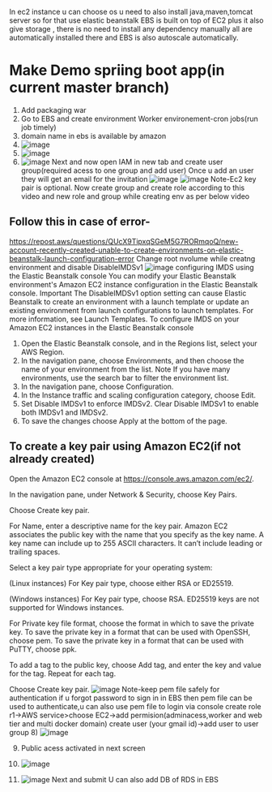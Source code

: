 In ec2 instance u can choose os
u need to also install java,maven,tomcat server so for that use elastic beanstalk
EBS is built on top of EC2 plus it also give storage , there is no need to install any dependency manually all are automatically installed there and EBS is also autoscale automatically.
# Make Demo spriing boot app(in current master branch)
1) Add packaging war
2) Go to EBS and create environment
 Worker environement-cron jobs(run job timely)
3) domain name in ebs is available by amazon
4) ![image](https://github.com/user-attachments/assets/a8aebb02-05b6-422c-bef2-6f81e7b21cc0)
5) ![image](https://github.com/user-attachments/assets/1d37b6c8-e8d9-46a0-8e1e-2e46770d125a)
6) ![image](https://github.com/user-attachments/assets/a6143d92-2348-44c5-a847-d752b91802cb)
   Next  and now open IAM in new tab and create user group(required acess to one group and add user)
   Once u add an user they will get an email for the invitation
   ![image](https://github.com/user-attachments/assets/84a88081-541c-4871-bda0-b38a68262e26)
   ![image](https://github.com/user-attachments/assets/f45b1993-b584-49ed-aeef-18b4bd203a0e)
   Note-Ec2 key pair is optional.
Now create group and create role according to this video and new role and group while creating env as per below video
## Follow this in case of error-
https://repost.aws/questions/QUcX9TipxqSGeM5G7RORmqoQ/new-account-recently-created-unable-to-create-environments-on-elastic-beanstalk-launch-configuration-error
Change root nvolume while creatng environment and disable DisableIMDSv1
![image](https://github.com/user-attachments/assets/82d71fb6-052b-4340-aea5-db5fe3e86822)
configuring IMDS using the Elastic Beanstalk console
You can modify your Elastic Beanstalk environment's Amazon EC2 instance configuration in the Elastic Beanstalk console.
Important
The DisableIMDSv1 option setting can cause Elastic Beanstalk to create an environment with a launch template or update an existing environment from launch configurations to launch templates. For more information, see Launch Templates.
To configure IMDS on your Amazon EC2 instances in the Elastic Beanstalk console
1.	Open the Elastic Beanstalk console, and in the Regions list, select your AWS Region.
2.	In the navigation pane, choose Environments, and then choose the name of your environment from the list.
Note
If you have many environments, use the search bar to filter the environment list.
3.	In the navigation pane, choose Configuration.
4.	In the Instance traffic and scaling configuration category, choose Edit.
5.	Set Disable IMDSv1 to enforce IMDSv2. Clear Disable IMDSv1 to enable both IMDSv1 and IMDSv2.
6.	To save the changes choose Apply at the bottom of the page.


## To create a key pair using Amazon EC2(if not already created)
Open the Amazon EC2 console at https://console.aws.amazon.com/ec2/.

In the navigation pane, under Network & Security, choose Key Pairs.

Choose Create key pair.

For Name, enter a descriptive name for the key pair. Amazon EC2 associates the public key with the name that you specify as the key name. A key name can include up to 255 ASCII characters. It can’t include leading or trailing spaces.

Select a key pair type appropriate for your operating system:

(Linux instances) For Key pair type, choose either RSA or ED25519.

(Windows instances) For Key pair type, choose RSA. ED25519 keys are not supported for Windows instances.

For Private key file format, choose the format in which to save the private key. To save the private key in a format that can be used with OpenSSH, choose pem. To save the private key in a format that can be used with PuTTY, choose ppk.

To add a tag to the public key, choose Add tag, and enter the key and value for the tag. Repeat for each tag.

Choose Create key pair.
![image](https://github.com/user-attachments/assets/765cea2e-6ff3-41a5-a0a2-94afcb58c25b)
Note-keep pem file safely for authentication if u forgot password to sign in in EBS then pem file can be used to authenticate,u can also use pem file to login via console
create role r1->AWS service>choose EC2->add permision(adminacess,worker and web tier and multi docker domain)
create user (your gmail id)->add user to user group
8) ![image](https://github.com/user-attachments/assets/83913b7a-5079-43b6-b7fe-e84e46747179)

9)  Public acess activated in next screen
10)  ![image](https://github.com/user-attachments/assets/b9957505-e8d8-411a-951e-c9c2d1e4bc0b)

11)  ![image](https://github.com/user-attachments/assets/5dc674b6-1617-4421-bef0-6f9a59311a20)
    Next and submit
U can also add  DB of RDS in EBS

## 



